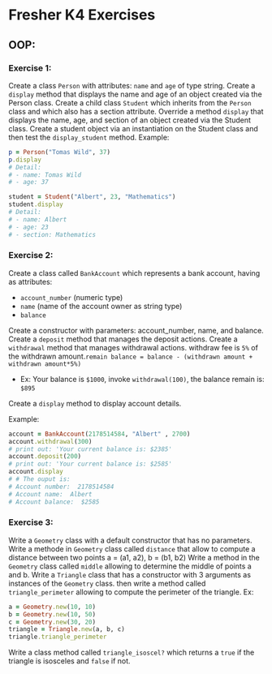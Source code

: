 # Fresher K4 Exercises
## OOP:

### Exercise 1:
Create a class `Person` with attributes: `name` and `age` of type string.
Create a `display` method that displays the name and age of an object created via the Person class.
Create a child class `Student`  which inherits from the `Person` class and which also has a section attribute.
Override a method `display` that displays the name, age, and section of an object created via the Student class.
Create a student object via an instantiation on the Student class and then test the `display_student` method.
Example:
```ruby
p = Person("Tomas Wild", 37)
p.display
# Detail:
# - name: Tomas Wild
# - age: 37

student = Student("Albert", 23, "Mathematics")
student.display
# Detail:
# - name: Albert
# - age: 23
# - section: Mathematics
```

### Exercise 2:
Create a class called `BankAccount` which represents a bank account, having as attributes:
-  `account_number` (numeric type)
-  `name` (name of the account owner as string type)
-  `balance`

Create a constructor with parameters: account_number, name, and balance.
Create a `deposit` method that manages the deposit actions.
Create a `withdrawal` method that manages withdrawal actions.  withdraw fee is `5%` of the withdrawn amount.```remain balance = balance - (withdrawn amount + withdrawn amount*5%)```
 - Ex: Your balance is `$1000`,  invoke `withdrawal(100)`, the balance remain is: `$895`

Create a `display` method to display account details.

Example:
```ruby
account = BankAccount(2178514584, "Albert" , 2700)
account.withdrawal(300)
# print out: 'Your current balance is: $2385'
account.deposit(200)
# print out: 'Your current balance is: $2585'
account.display
# # The ouput is:
# Account number:  2178514584
# Account name:  Albert
# Account balance:  $2585
```

### Exercise 3:
Write a `Geometry` class with a default constructor that has no parameters.
Write a methode in `Geometry` class called `distance` that allow to compute a distance between two points a = (a1, a2), b = (b1, b2) 
Write a method in the `Geometry` class called `middle` allowing to determine the middle of points a and b.
Write a `Triangle` class that has a constructor with 3 arguments as instances of the `Geometry` class. then write a method called `triangle_perimeter`  allowing to compute the perimeter of the triangle. Ex:
```ruby
a = Geometry.new(10, 10)
b = Geometry.new(10, 50)
c = Geometry.new(30, 20)
triangle = Triangle.new(a, b, c)
triangle.triangle_perimeter
```
Write a class method called `triangle_isoscel?` which returns a `true` if the triangle is isosceles and `false` if not.
